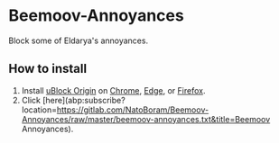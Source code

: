 # Beemoov-Annoyances

Block some of Eldarya's annoyances.

## How to install

1. Install [uBlock Origin](https://github.com/gorhill/uBlock) on [Chrome](https://chrome.google.com/webstore/detail/ublock-origin/cjpalhdlnbpafiamejdnhcphjbkeiagm), [Edge](https://www.microsoft.com/store/p/app/9nblggh444l4), or [Firefox](https://addons.mozilla.org/addon/ublock-origin/).
2. Click [here](abp:subscribe?location=https://gitlab.com/NatoBoram/Beemoov-Annoyances/raw/master/beemoov-annoyances.txt&title=Beemoov Annoyances).